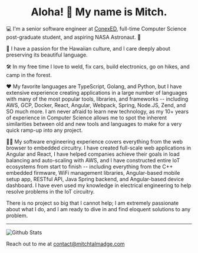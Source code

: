 <h1 align="center">Aloha! 🌺 My name is Mitch.</h1>

💻 I'm a senior software engineer at <a href="https://conexed.com/">ConexED</a>, full-time Computer Science post-graduate student, and aspiring NASA Astronaut. 🚀

🤙 I have a passion for the Hawaiian culture, and I care deeply about preserving its beautiful language.

🛠 In my free time I love to weld, fix cars, build electronics, go on hikes, and camp in the forest.

♥ My favorite languages are TypeScript, Golang, and Python, but I have extensive experience creating applications in a large number of languages with many of the most popular tools, libraries, and frameworks -- including AWS, GCP, Docker, React, Angular, Webpack, Spring, Node.JS, Zend, and SO much more. I am never afraid to learn new technology, as my 10+ years of experience in Computer Science allows me to spot the inherent similarities between old and new tools and languages to make for a very quick ramp-up into any project.

👨‍💻 My software engineering experience covers everything from the web browser to embedded circuitry. I have created full-scale web applications in Angular and React, I have helped companies achieve their goals in load balancing and auto-scaling with AWS, and I have constructed entire IoT ecosystems from start to finish -- including everything from the C++ embedded firmware, WiFi management libraries, Angular-based mobile setup app, RESTful API, Java Spring backend, and Angular-based device dashboard. I have even used my knowledge in electrical engineering to help resolve problems in the IoT circuitry. 

There is no project so big that I cannot help; I am extremely passionate about what I do, and I am ready to dive in and find eloquent solutions to any problem.

---

<img align="center" src="https://github-readme-stats.anuraghazra1.vercel.app/api?username=MitchTalmadge&show_icons=true&include_all_commits=true&theme=default" alt="Github Stats" />

Reach out to me at <a href="mailto:contact@mitchtalmadge.com">contact@mitchtalmadge.com</a>

